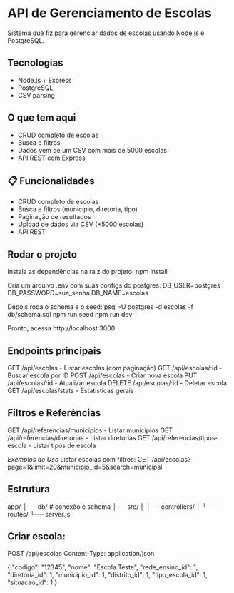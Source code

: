 # API de Gerenciamento de Escolas

Sistema que fiz para gerenciar dados de escolas usando Node.js e PostgreSQL.

## Tecnologias

- Node.js + Express
- PostgreSQL
- CSV parsing

## O que tem aqui

- CRUD completo de escolas
- Busca e filtros
- Dados vem de um CSV com mais de 5000 escolas
- API REST com Express

## 📋 Funcionalidades

- CRUD completo de escolas
- Busca e filtros (município, diretoria, tipo)
- Paginação de resultados
- Upload de dados via CSV (+5000 escolas)
- API REST


## Rodar o projeto

Instala as dependências na raiz do projeto:
npm install

Cria um arquivo .env com suas configs do postgres:
DB_USER=postgres
DB_PASSWORD=sua_senha
DB_NAME=escolas

Depois roda o schema e o seed:
psql -U postgres -d escolas -f db/schema.sql
npm run seed
npm run dev

Pronto, acessa http://localhost:3000

## Endpoints principais

GET /api/escolas - Listar escolas (com paginação)
GET /api/escolas/:id - Buscar escola por ID
POST /api/escolas - Criar nova escola
PUT /api/escolas/:id - Atualizar escola
DELETE /api/escolas/:id - Deletar escola
GET /api/escolas/stats - Estatísticas gerais

## Filtros e Referências

GET /api/referencias/municipios - Listar municípios
GET /api/referencias/diretorias - Listar diretorias
GET /api/referencias/tipos-escola - Listar tipos de escola

*Exemplos de Uso*
Listar escolas com filtros:
GET /api/escolas?page=1&limit=20&municipio_id=5&search=municipal

## Estrutura

app/
├── db/           # conexão e schema
├── src/
│   ├── controllers/
│   └── routes/
└── server.js

## Criar escola:

POST /api/escolas
Content-Type: application/json

{
  "codigo": "12345",
  "nome": "Escola Teste",
  "rede_ensino_id": 1,
  "diretoria_id": 1,
  "municipio_id": 1,
  "distrito_id": 1,
  "tipo_escola_id": 1,
  "situacao_id": 1
}
